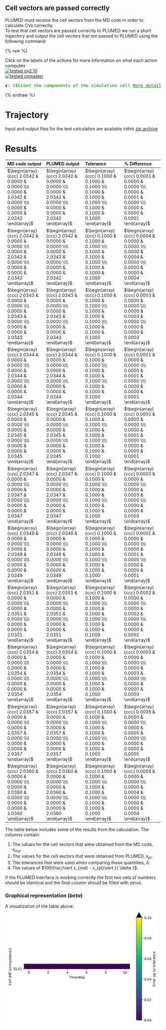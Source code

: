 Cell vectors are passed correctly
---------------------------------

PLUMED must receive the cell vectors from the MD code in order to calculate CVs correctly.  
To test that cell vectors are passed correctly to PLUMED we run a short trajectory and output the cell vectors 
that are passed to PLUMED using the following command: 

{% raw %}
<div class="plumedInputContainer">
<div class="plumedpreheader">
<div class="headerInfo" id="value_details_working1.dat"> Click on the labels of the actions for more information on what each action computes </div>
<div class="containerBadge">
<div class="headerBadge"><a href="working1.dat.plumed.stderr"><img src="https://img.shields.io/badge/2.10-passing-green.svg" alt="tested on2.10" /></a></div>
<div class="headerBadge"><a href="working1.dat.plumed_master.stderr"><img src="https://img.shields.io/badge/master-passing-green.svg" alt="tested onmaster" /></a></div>
</div>
</div>
<pre class="plumedlisting">
<b name="working1.datc" onclick='showPath("working1.dat","working1.datc","working1.datc","black")'>c</b><span style="display:none;" id="working1.datc">The CELL action with label <b>c</b> calculates the following quantities:<table  align="center" frame="void" width="95%" cellpadding="5%"><tr><td width="5%"><b> Quantity </b>  </td><td width="5%"><b> Type </b>  </td><td><b> Description </b> </td></tr><tr><td width="5%">c.ax</td><td width="5%"><font color="black">scalar</font></td><td>the ax component of the cell matrix</td></tr><tr><td width="5%">c.ay</td><td width="5%"><font color="black">scalar</font></td><td>the ay component of the cell matrix</td></tr><tr><td width="5%">c.az</td><td width="5%"><font color="black">scalar</font></td><td>the az component of the cell matrix</td></tr><tr><td width="5%">c.bx</td><td width="5%"><font color="black">scalar</font></td><td>the bx component of the cell matrix</td></tr><tr><td width="5%">c.by</td><td width="5%"><font color="black">scalar</font></td><td>the by component of the cell matrix</td></tr><tr><td width="5%">c.bz</td><td width="5%"><font color="black">scalar</font></td><td>the bz component of the cell matrix</td></tr><tr><td width="5%">c.cx</td><td width="5%"><font color="black">scalar</font></td><td>the cx component of the cell matrix</td></tr><tr><td width="5%">c.cy</td><td width="5%"><font color="black">scalar</font></td><td>the cy component of the cell matrix</td></tr><tr><td width="5%">c.cz</td><td width="5%"><font color="black">scalar</font></td><td>the cz component of the cell matrix</td></tr></table></span>: <span class="plumedtooltip" style="color:green">CELL<span class="right">Get the components of the simulation cell <a href="https://www.plumed.org/doc-master/user-doc/html/CELL" style="color:green">More details</a><i></i></span></span> 
</pre></div>

 {% endraw %} 

# Trajectory

Input and output files for the test calculation are available inthis [zip archive](basic_master.zip)

# Results

| MD code output | PLUMED output | Tolerance | % Difference | 
|:-------------|:--------------|:--------------|:--------------| 
| $\begin{array}{ccc} 2.0342 & 0.0000 & 0.0000 \\\\ 0.0000 & 2.0342 & 0.0000 \\\\ 0.0000 & 0.0000 & 2.0342 \end{array}$ | $\begin{array}{ccc} 2.0342 & 0.0000 & 0.0000 \\\\ 0.0000 & 2.0342 & 0.0000 \\\\ 0.0000 & 0.0000 & 2.0342 \end{array}$ | $\begin{array}{ccc} 0.1000 & 0.1000 & 0.1000 \\\\ 0.1000 & 0.1000 & 0.1000 \\\\ 0.1000 & 0.1000 & 0.1000 \end{array}$ | $\begin{array}{ccc} 0.0001 & 0.0000 & 0.0000 \\\\ 0.0000 & 0.0001 & 0.0000 \\\\ 0.0000 & 0.0000 & 0.0001 \end{array}$ | 
| $\begin{array}{ccc} 2.0342 & 0.0000 & 0.0000 \\\\ 0.0000 & 2.0342 & 0.0000 \\\\ 0.0000 & 0.0000 & 2.0342 \end{array}$ | $\begin{array}{ccc} 2.0342 & 0.0000 & 0.0000 \\\\ 0.0000 & 2.0342 & 0.0000 \\\\ 0.0000 & 0.0000 & 2.0342 \end{array}$ | $\begin{array}{ccc} 0.1000 & 0.1000 & 0.1000 \\\\ 0.1000 & 0.1000 & 0.1000 \\\\ 0.1000 & 0.1000 & 0.1000 \end{array}$ | $\begin{array}{ccc} 0.0004 & 0.0000 & 0.0000 \\\\ 0.0000 & 0.0004 & 0.0000 \\\\ 0.0000 & 0.0000 & 0.0004 \end{array}$ | 
| $\begin{array}{ccc} 2.0343 & 0.0000 & 0.0000 \\\\ 0.0000 & 2.0343 & 0.0000 \\\\ 0.0000 & 0.0000 & 2.0343 \end{array}$ | $\begin{array}{ccc} 2.0343 & 0.0000 & 0.0000 \\\\ 0.0000 & 2.0343 & 0.0000 \\\\ 0.0000 & 0.0000 & 2.0343 \end{array}$ | $\begin{array}{ccc} 0.1000 & 0.1000 & 0.1000 \\\\ 0.1000 & 0.1000 & 0.1000 \\\\ 0.1000 & 0.1000 & 0.1000 \end{array}$ | $\begin{array}{ccc} 0.0003 & 0.0000 & 0.0000 \\\\ 0.0000 & 0.0003 & 0.0000 \\\\ 0.0000 & 0.0000 & 0.0003 \end{array}$ | 
| $\begin{array}{ccc} 2.0344 & 0.0000 & 0.0000 \\\\ 0.0000 & 2.0344 & 0.0000 \\\\ 0.0000 & 0.0000 & 2.0344 \end{array}$ | $\begin{array}{ccc} 2.0344 & 0.0000 & 0.0000 \\\\ 0.0000 & 2.0344 & 0.0000 \\\\ 0.0000 & 0.0000 & 2.0344 \end{array}$ | $\begin{array}{ccc} 0.1000 & 0.1000 & 0.1000 \\\\ 0.1000 & 0.1000 & 0.1000 \\\\ 0.1000 & 0.1000 & 0.1000 \end{array}$ | $\begin{array}{ccc} 0.0001 & 0.0000 & 0.0000 \\\\ 0.0000 & 0.0001 & 0.0000 \\\\ 0.0000 & 0.0000 & 0.0001 \end{array}$ | 
| $\begin{array}{ccc} 2.0345 & 0.0000 & 0.0000 \\\\ 0.0000 & 2.0345 & 0.0000 \\\\ 0.0000 & 0.0000 & 2.0345 \end{array}$ | $\begin{array}{ccc} 2.0345 & 0.0000 & 0.0000 \\\\ 0.0000 & 2.0345 & 0.0000 \\\\ 0.0000 & 0.0000 & 2.0345 \end{array}$ | $\begin{array}{ccc} 0.1000 & 0.1000 & 0.1000 \\\\ 0.1000 & 0.1000 & 0.1000 \\\\ 0.1000 & 0.1000 & 0.1000 \end{array}$ | $\begin{array}{ccc} 0.0001 & 0.0000 & 0.0000 \\\\ 0.0000 & 0.0001 & 0.0000 \\\\ 0.0000 & 0.0000 & 0.0001 \end{array}$ | 
| $\begin{array}{ccc} 2.0347 & 0.0000 & 0.0000 \\\\ 0.0000 & 2.0347 & 0.0000 \\\\ 0.0000 & 0.0000 & 2.0347 \end{array}$ | $\begin{array}{ccc} 2.0347 & 0.0000 & 0.0000 \\\\ 0.0000 & 2.0347 & 0.0000 \\\\ 0.0000 & 0.0000 & 2.0347 \end{array}$ | $\begin{array}{ccc} 0.1000 & 0.1000 & 0.1000 \\\\ 0.1000 & 0.1000 & 0.1000 \\\\ 0.1000 & 0.1000 & 0.1000 \end{array}$ | $\begin{array}{ccc} 0.0003 & 0.0000 & 0.0000 \\\\ 0.0000 & 0.0003 & 0.0000 \\\\ 0.0000 & 0.0000 & 0.0003 \end{array}$ | 
| $\begin{array}{ccc} 2.0349 & 0.0000 & 0.0000 \\\\ 0.0000 & 2.0349 & 0.0000 \\\\ 0.0000 & 0.0000 & 2.0349 \end{array}$ | $\begin{array}{ccc} 2.0349 & 0.0000 & 0.0000 \\\\ 0.0000 & 2.0349 & 0.0000 \\\\ 0.0000 & 0.0000 & 2.0349 \end{array}$ | $\begin{array}{ccc} 0.1000 & 0.1000 & 0.1000 \\\\ 0.1000 & 0.1000 & 0.1000 \\\\ 0.1000 & 0.1000 & 0.1000 \end{array}$ | $\begin{array}{ccc} 0.0001 & 0.0000 & 0.0000 \\\\ 0.0000 & 0.0001 & 0.0000 \\\\ 0.0000 & 0.0000 & 0.0001 \end{array}$ | 
| $\begin{array}{ccc} 2.0351 & 0.0000 & 0.0000 \\\\ 0.0000 & 2.0351 & 0.0000 \\\\ 0.0000 & 0.0000 & 2.0351 \end{array}$ | $\begin{array}{ccc} 2.0351 & 0.0000 & 0.0000 \\\\ 0.0000 & 2.0351 & 0.0000 \\\\ 0.0000 & 0.0000 & 2.0351 \end{array}$ | $\begin{array}{ccc} 0.1000 & 0.1000 & 0.1000 \\\\ 0.1000 & 0.1000 & 0.1000 \\\\ 0.1000 & 0.1000 & 0.1000 \end{array}$ | $\begin{array}{ccc} 0.0002 & 0.0000 & 0.0000 \\\\ 0.0000 & 0.0002 & 0.0000 \\\\ 0.0000 & 0.0000 & 0.0002 \end{array}$ | 
| $\begin{array}{ccc} 2.0354 & 0.0000 & 0.0000 \\\\ 0.0000 & 2.0354 & 0.0000 \\\\ 0.0000 & 0.0000 & 2.0354 \end{array}$ | $\begin{array}{ccc} 2.0354 & 0.0000 & 0.0000 \\\\ 0.0000 & 2.0354 & 0.0000 \\\\ 0.0000 & 0.0000 & 2.0354 \end{array}$ | $\begin{array}{ccc} 0.1000 & 0.1000 & 0.1000 \\\\ 0.1000 & 0.1000 & 0.1000 \\\\ 0.1000 & 0.1000 & 0.1000 \end{array}$ | $\begin{array}{ccc} 0.0003 & 0.0000 & 0.0000 \\\\ 0.0000 & 0.0003 & 0.0000 \\\\ 0.0000 & 0.0000 & 0.0003 \end{array}$ | 
| $\begin{array}{ccc} 2.0357 & 0.0000 & 0.0000 \\\\ 0.0000 & 2.0357 & 0.0000 \\\\ 0.0000 & 0.0000 & 2.0357 \end{array}$ | $\begin{array}{ccc} 2.0357 & 0.0000 & 0.0000 \\\\ 0.0000 & 2.0357 & 0.0000 \\\\ 0.0000 & 0.0000 & 2.0357 \end{array}$ | $\begin{array}{ccc} 0.1000 & 0.1000 & 0.1000 \\\\ 0.1000 & 0.1000 & 0.1000 \\\\ 0.1000 & 0.1000 & 0.1000 \end{array}$ | $\begin{array}{ccc} 0.0005 & 0.0000 & 0.0000 \\\\ 0.0000 & 0.0005 & 0.0000 \\\\ 0.0000 & 0.0000 & 0.0005 \end{array}$ | 
| $\begin{array}{ccc} 2.0360 & 0.0000 & 0.0000 \\\\ 0.0000 & 2.0360 & 0.0000 \\\\ 0.0000 & 0.0000 & 2.0360 \end{array}$ | $\begin{array}{ccc} 2.0360 & 0.0000 & 0.0000 \\\\ 0.0000 & 2.0360 & 0.0000 \\\\ 0.0000 & 0.0000 & 2.0360 \end{array}$ | $\begin{array}{ccc} 0.1000 & 0.1000 & 0.1000 \\\\ 0.1000 & 0.1000 & 0.1000 \\\\ 0.1000 & 0.1000 & 0.1000 \end{array}$ | $\begin{array}{ccc} 0.0004 & 0.0000 & 0.0000 \\\\ 0.0000 & 0.0004 & 0.0000 \\\\ 0.0000 & 0.0000 & 0.0004 \end{array}$ | 


The table below includes some of the results from the calculation.  The columns contain:

1. The values for the cell vectors that were obtained from the MD code, $x_{md}$.
2. The values for the cell vectors that were obtained from PLUMED, $x_{pl}$.
3. The tolerances that were used when comparing these quantities, $\delta$. 
4. The values of $100\frac{\vert x_{md} - x_{pl}\vert }{ \delta }$.

If the PLUMED interface is working correctly the first two sets of numbers should be identical and the final column should be filled with zeros.

### Graphical representation (_beta_)
A visualization of the table above:  
![cell_master](./cell_master.png)
